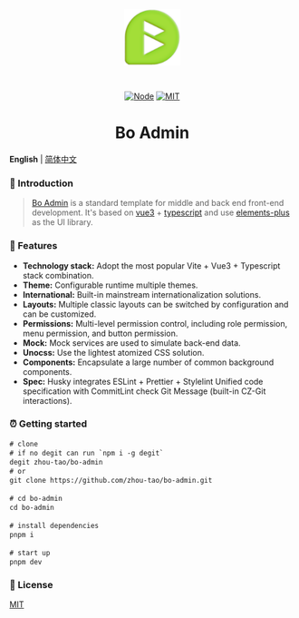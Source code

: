<div align="center">
  <p align="center"><img alt="Bo-Admin" align="center" src="./.github/logo.svg" width="100"/></p><br>
  <p align="center">
    <a href="https://img.shields.io/badge/node-%3E%3D14-orange"><img src="https://img.shields.io/badge/node-%3E%3D14-orange" alt="Node"></a>
    <a href="https://github.com/zhou-tao/bo-admin/LICENSE"><img src="https://img.shields.io/badge/license-MIT-brightgreen" alt="MIT"></a>
  </p>
  <h1>Bo Admin</h1>
</div>

**English** | [简体中文](./README.zh-CN.md)

### :loudspeaker: Introduction

> [Bo Admin](https://zhou-tao.github.io/bo-admin) is a standard template for middle and back end front-end development. It's based on [vue3](https://staging-cn.vuejs.org/) + [typescript](https://www.typescriptlang.org/) and use [elements-plus](https://element-plus.org/zh-CN/) as the UI library.

### :rocket: Features

- **Technology stack:** Adopt the most popular Vite + Vue3 + Typescript stack combination.
- **Theme:** Configurable runtime multiple themes.
- **International:** Built-in mainstream internationalization solutions.
- **Layouts:** Multiple classic layouts can be switched by configuration and can be customized.
- **Permissions:** Multi-level permission control, including role permission, menu permission, and button permission.
- **Mock:** Mock services are used to simulate back-end data.
- **Unocss:** Use the lightest atomized CSS solution.
- **Components:** Encapsulate a large number of common background components.
- **Spec:** Husky integrates ESLint + Prettier + Stylelint Unified code specification with CommitLint check Git Message (built-in CZ-Git interactions).

### :alarm_clock: Getting started

```shell
# clone
# if no degit can run `npm i -g degit`
degit zhou-tao/bo-admin
# or
git clone https://github.com/zhou-tao/bo-admin.git

# cd bo-admin
cd bo-admin

# install dependencies
pnpm i

# start up
pnpm dev

```

### :bookmark_tabs: License

[MIT](https://github.com/zhou-tao/bo-admin/LICENSE)
